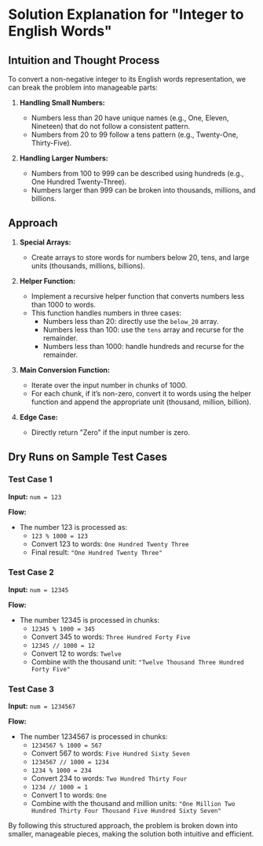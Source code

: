 # Solution Explanation for "Integer to English Words"

## Intuition and Thought Process

To convert a non-negative integer to its English words representation, we can break the problem into manageable parts:

1. **Handling Small Numbers:** 
   - Numbers less than 20 have unique names (e.g., One, Eleven, Nineteen) that do not follow a consistent pattern.
   - Numbers from 20 to 99 follow a tens pattern (e.g., Twenty-One, Thirty-Five).

2. **Handling Larger Numbers:**
   - Numbers from 100 to 999 can be described using hundreds (e.g., One Hundred Twenty-Three).
   - Numbers larger than 999 can be broken into thousands, millions, and billions.

## Approach

1. **Special Arrays:**
   - Create arrays to store words for numbers below 20, tens, and large units (thousands, millions, billions).

2. **Helper Function:**
   - Implement a recursive helper function that converts numbers less than 1000 to words.
   - This function handles numbers in three cases:
     - Numbers less than 20: directly use the `below_20` array.
     - Numbers less than 100: use the `tens` array and recurse for the remainder.
     - Numbers less than 1000: handle hundreds and recurse for the remainder.

3. **Main Conversion Function:**
   - Iterate over the input number in chunks of 1000.
   - For each chunk, if it’s non-zero, convert it to words using the helper function and append the appropriate unit (thousand, million, billion).

4. **Edge Case:**
   - Directly return "Zero" if the input number is zero.


## Dry Runs on Sample Test Cases

### Test Case 1
**Input:** `num = 123`

**Flow:**
- The number 123 is processed as:
  - `123 % 1000 = 123` 
  - Convert 123 to words: `One Hundred Twenty Three`
  - Final result: `"One Hundred Twenty Three"`

### Test Case 2
**Input:** `num = 12345`

**Flow:**
- The number 12345 is processed in chunks:
  - `12345 % 1000 = 345`
  - Convert 345 to words: `Three Hundred Forty Five`
  - `12345 // 1000 = 12`
  - Convert 12 to words: `Twelve`
  - Combine with the thousand unit: `"Twelve Thousand Three Hundred Forty Five"`

### Test Case 3
**Input:** `num = 1234567`

**Flow:**
- The number 1234567 is processed in chunks:
  - `1234567 % 1000 = 567`
  - Convert 567 to words: `Five Hundred Sixty Seven`
  - `1234567 // 1000 = 1234`
  - `1234 % 1000 = 234`
  - Convert 234 to words: `Two Hundred Thirty Four`
  - `1234 // 1000 = 1`
  - Convert 1 to words: `One`
  - Combine with the thousand and million units: `"One Million Two Hundred Thirty Four Thousand Five Hundred Sixty Seven"`

By following this structured approach, the problem is broken down into smaller, manageable pieces, making the solution both intuitive and efficient.
